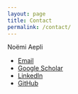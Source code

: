 ```yaml
---
layout: page
title: Contact
permalink: /contact/
---
```


Noëmi Aepli

- [Email](mailto:noemi.aepli@uzh.ch)
- [Google Scholar](https://scholar.google.ch/citations?user=ZMIlpKUAAAAJ&hl=de)
- [LinkedIn](https://www.linkedin.com/in/no%C3%ABmi-aepli-441030a0/)
- [GitHub](https://github.com/noe-eva)

